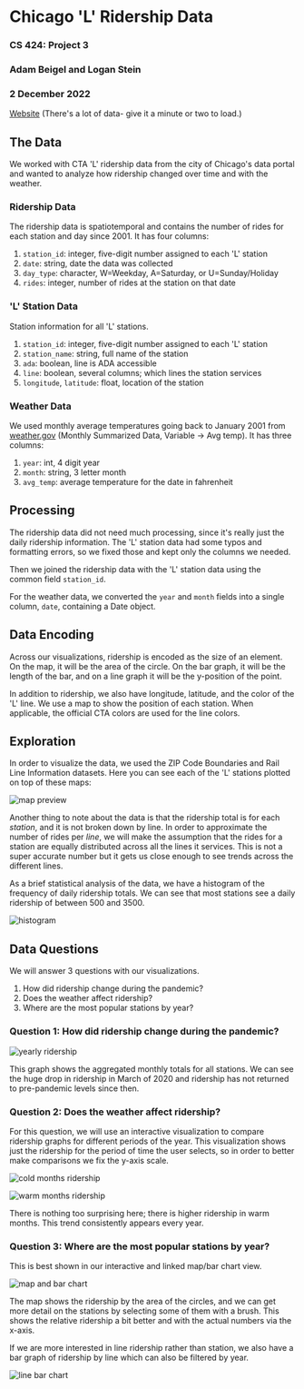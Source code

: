 # Chicago 'L' Ridership Data

### CS 424: Project 3

### Adam Beigel and Logan Stein

### 2 December 2022

[Website](https://abeige.github.io/cs424-project3/site/index.html) (There's a lot of data- give it a minute or two to load.)

## The Data

We worked with CTA 'L' ridership data from the city of Chicago's data portal and wanted to analyze how ridership changed over time and with the weather.

### Ridership Data

The ridership data is spatiotemporal and contains the number of rides for each station and day since 2001. It has four columns:

1. `station_id`: integer, five-digit number assigned to each 'L' station
1. `date`: string, date the data was collected
1. `day_type`: character, W=Weekday, A=Saturday, or U=Sunday/Holiday
1. `rides`: integer, number of rides at the station on that date

### 'L' Station Data

Station information for all 'L' stations.

1. `station_id`: integer, five-digit number assigned to each 'L' station
1. `station_name`: string, full name of the station
1. `ada`: boolean, line is ADA accessible 
1. `line`: boolean, several columns; which lines the station services 
1. `longitude`, `latitude`: float, location of the station

### Weather Data

We used monthly average temperatures going back to January 2001 from [weather.gov](https://www.weather.gov/wrh/Climate?wfo=lot) (Monthly Summarized Data, Variable -> Avg temp). It has three columns:

1. `year`: int, 4 digit year
1. `month`: string, 3 letter month
1. `avg_temp`: average temperature for the date in fahrenheit

## Processing

The ridership data did not need much processing, since it's really just the daily ridership information. The 'L' station data had some typos and formatting errors, so we fixed those and kept only the columns we needed.

Then we joined the ridership data with the 'L' station data using the common field `station_id`.

For the weather data, we converted the `year` and `month` fields into a single column, `date`, containing a Date object.

## Data Encoding

Across our visualizations, ridership is encoded as the size of an element. On the map, it will be the area of the circle. On the bar graph, it will be the length of the bar, and on a line graph it will be the y-position of the point.

In addition to ridership, we also have longitude, latitude, and the color of the 'L' line. We use a map to show the position of each station. When applicable, the official CTA colors are used for the line colors.

## Exploration

In order to visualize the data, we used the ZIP Code Boundaries and Rail Line Information datasets. Here you can see each of the 'L' stations plotted on top of these maps:

![map preview](./images/map-preview.png)

Another thing to note about the data is that the ridership total is for each *station*, and it is not broken down by line. In order to approximate the number of rides per *line*, we will make the assumption that the rides for a station are equally distributed across all the lines it services. This is not a super accurate number but it gets us close enough to see trends across the different lines.

As a brief statistical analysis of the data, we have a histogram of the frequency of daily ridership totals. We can see that most stations see a daily ridership of between 500 and 3500.

![histogram](./images/histogram.png)

## Data Questions

We will answer 3 questions with our visualizations.

1. How did ridership change during the pandemic?
1. Does the weather affect ridership?
1. Where are the most popular stations by year?

### Question 1: How did ridership change during the pandemic?

![yearly ridership](./images/yearly-ridership.png)

This graph shows the aggregated monthly totals for all stations. We can see the huge drop in ridership in March of 2020 and ridership has not returned to pre-pandemic levels since then.

### Question 2: Does the weather affect ridership?

For this question, we will use an interactive visualization to compare ridership graphs for different periods of the year. This visualization shows just the ridership for the period of time the user selects, so in order to better make comparisons we fix the y-axis scale.

![cold months ridership](./images/cold.png)

![warm months ridership](./images/warm.png)

There is nothing too surprising here; there is higher ridership in warm months. This trend consistently appears every year.

### Question 3: Where are the most popular stations by year?

This is best shown in our interactive and linked map/bar chart view.

![map and bar chart](./images/map-bar-chart.png)

The map shows the ridership by the area of the circles, and we can get more detail on the stations by selecting some of them with a brush. This shows the relative ridership a bit better and with the actual numbers via the x-axis.

If we are more interested in line ridership rather than station, we also have a bar graph of ridership by line which can also be filtered by year.

![line bar chart](./images/bar-chart.png)

